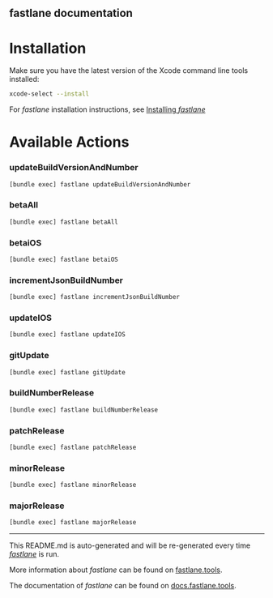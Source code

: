 fastlane documentation
----

# Installation

Make sure you have the latest version of the Xcode command line tools installed:

```sh
xcode-select --install
```

For _fastlane_ installation instructions, see [Installing _fastlane_](https://docs.fastlane.tools/#installing-fastlane)

# Available Actions

### updateBuildVersionAndNumber

```sh
[bundle exec] fastlane updateBuildVersionAndNumber
```



### betaAll

```sh
[bundle exec] fastlane betaAll
```



### betaiOS

```sh
[bundle exec] fastlane betaiOS
```



### incrementJsonBuildNumber

```sh
[bundle exec] fastlane incrementJsonBuildNumber
```



### updateIOS

```sh
[bundle exec] fastlane updateIOS
```



### gitUpdate

```sh
[bundle exec] fastlane gitUpdate
```



### buildNumberRelease

```sh
[bundle exec] fastlane buildNumberRelease
```



### patchRelease

```sh
[bundle exec] fastlane patchRelease
```



### minorRelease

```sh
[bundle exec] fastlane minorRelease
```



### majorRelease

```sh
[bundle exec] fastlane majorRelease
```



----

This README.md is auto-generated and will be re-generated every time [_fastlane_](https://fastlane.tools) is run.

More information about _fastlane_ can be found on [fastlane.tools](https://fastlane.tools).

The documentation of _fastlane_ can be found on [docs.fastlane.tools](https://docs.fastlane.tools).
